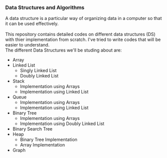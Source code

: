 ### Data Structures and Algorithms

A data structure is a particular way of organizing data in a computer so that it can be used effectively.<br /><br />
This repository contains detailed codes on different data structures (DS) with thier implementation from scratch. I've tried to write codes that will be easier to understand.<br />
The different Data Structures we'll be studing about are:
* Array
* Linked List
  * Singly Linked List
  * Doubly Linked List
* Stack
  * Implementation using Arrays
  * Implementation using Linked List
* Queue
  * Implementation using Arrays
  * Implementation using Linked List
* Binary Tree
  * Implementation using Arrays
  * Implementation using Doubly Linked List
* Binary Search Tree
* Heap
  * Binary Tree Implementation
  * Array Implementation
* Graph
